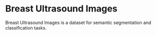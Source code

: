 # Breast Ultrasound Images

Breast Ultrasound Images is a dataset for semantic segmentation and classification tasks.